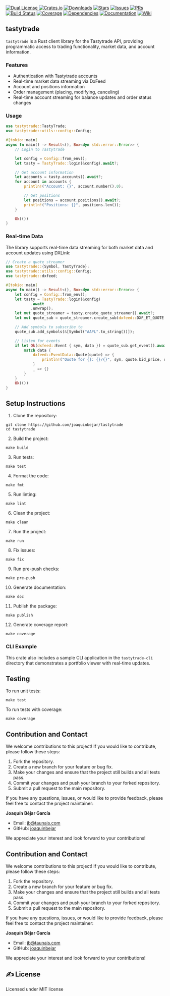 
[![Dual License](https://img.shields.io/badge/license-MIT%20and%20Apache%202.0-blue)](./LICENSE)
[![Crates.io](https://img.shields.io/crates/v/tastytrade.svg)](https://crates.io/crates/tastytrade)
[![Downloads](https://img.shields.io/crates/d/tastytrade.svg)](https://crates.io/crates/tastytrade)
[![Stars](https://img.shields.io/github/stars/joaquinbejar/tastytrade.svg)](https://github.com/joaquinbejar/tastytrade/stargazers)
[![Issues](https://img.shields.io/github/issues/joaquinbejar/tastytrade.svg)](https://github.com/joaquinbejar/tastytrade/issues)
[![PRs](https://img.shields.io/github/issues-pr/joaquinbejar/tastytrade.svg)](https://github.com/joaquinbejar/tastytrade/pulls)
[![Build Status](https://img.shields.io/github/workflow/status/joaquinbejar/tastytrade/CI)](https://github.com/joaquinbejar/tastytrade/actions)
[![Coverage](https://img.shields.io/codecov/c/github/joaquinbejar/tastytrade)](https://codecov.io/gh/joaquinbejar/tastytrade)
[![Dependencies](https://img.shields.io/librariesio/github/joaquinbejar/tastytrade)](https://libraries.io/github/joaquinbejar/tastytrade)
[![Documentation](https://img.shields.io/badge/docs-latest-blue.svg)](https://docs.rs/tastytrade)
[![Wiki](https://img.shields.io/badge/wiki-latest-blue.svg)](https://deepwiki.com/joaquinbejar/tastytrade)


## tastytrade

`tastytrade` is a Rust client library for the Tastytrade API, providing programmatic access to
trading functionality, market data, and account information.

### Features

- Authentication with Tastytrade accounts
- Real-time market data streaming via DxFeed
- Account and positions information
- Order management (placing, modifying, canceling)
- Real-time account streaming for balance updates and order status changes

### Usage

```rust
use tastytrade::TastyTrade;
use tastytrade::utils::config::Config;

#[tokio::main]
async fn main() -> Result<(), Box<dyn std::error::Error>> {
    // Login to Tastytrade

    let config = Config::from_env();
    let tasty = TastyTrade::login(&config).await?;

    // Get account information
    let accounts = tasty.accounts().await?;
    for account in accounts {
        println!("Account: {}", account.number().0);

        // Get positions
        let positions = account.positions().await?;
        println!("Positions: {}", positions.len());
    }

    Ok(())
}
```

### Real-time Data

The library supports real-time data streaming for both market data and account updates using DXLink:

```rust
// Create a quote streamer
use tastytrade::{Symbol, TastyTrade};
use tastytrade::utils::config::Config;
use tastytrade::dxfeed;

#[tokio::main]
async fn main() -> Result<(), Box<dyn std::error::Error>> {
    let config = Config::from_env();
    let tasty = TastyTrade::login(&config)
           .await
           .unwrap();
    let mut quote_streamer = tasty.create_quote_streamer().await?;
    let mut quote_sub = quote_streamer.create_sub(dxfeed::DXF_ET_QUOTE | dxfeed::DXF_ET_GREEKS);

    // Add symbols to subscribe to
    quote_sub.add_symbols(&[Symbol("AAPL".to_string())]);

    // Listen for events
    if let Ok(dxfeed::Event { sym, data }) = quote_sub.get_event().await {
        match data {
            dxfeed::EventData::Quote(quote) => {
                println!("Quote for {}: {}/{}", sym, quote.bid_price, quote.ask_price);
            }
            _ => {}
        }
    }
    Ok(())
}
```

 ## Setup Instructions

 1. Clone the repository:
 ```shell
 git clone https://github.com/joaquinbejar/tastytrade
 cd tastytrade
 ```

 2. Build the project:
 ```shell
 make build
 ```

 3. Run tests:
 ```shell
 make test
 ```

 4. Format the code:
 ```shell
 make fmt
 ```

 5. Run linting:
 ```shell
 make lint
 ```

 6. Clean the project:
 ```shell
 make clean
 ```

 7. Run the project:
 ```shell
 make run
 ```

 8. Fix issues:
 ```shell
 make fix
 ```

 9. Run pre-push checks:
 ```shell
 make pre-push
 ```

 10. Generate documentation:
 ```shell
 make doc
 ```

 11. Publish the package:
 ```shell
 make publish
 ```

 12. Generate coverage report:
 ```shell
 make coverage
 ```


### CLI Example

This crate also includes a sample CLI application in the `tastytrade-cli` directory
that demonstrates a portfolio viewer with real-time updates.

 ## Testing

 To run unit tests:
 ```shell
 make test
 ```

 To run tests with coverage:
 ```shell
 make coverage
 ```

 ## Contribution and Contact

 We welcome contributions to this project! If you would like to contribute, please follow these steps:

 1. Fork the repository.
 2. Create a new branch for your feature or bug fix.
 3. Make your changes and ensure that the project still builds and all tests pass.
 4. Commit your changes and push your branch to your forked repository.
 5. Submit a pull request to the main repository.

 If you have any questions, issues, or would like to provide feedback, please feel free to contact the project maintainer:

 **Joaquín Béjar García**
 - Email: jb@taunais.com
 - GitHub: [joaquinbejar](https://github.com/joaquinbejar)

 We appreciate your interest and look forward to your contributions!




## Contribution and Contact

We welcome contributions to this project! If you would like to contribute, please follow these steps:

1. Fork the repository.
2. Create a new branch for your feature or bug fix.
3. Make your changes and ensure that the project still builds and all tests pass.
4. Commit your changes and push your branch to your forked repository.
5. Submit a pull request to the main repository.

If you have any questions, issues, or would like to provide feedback, please feel free to contact the project maintainer:

**Joaquín Béjar García**
- Email: jb@taunais.com
- GitHub: [joaquinbejar](https://github.com/joaquinbejar)

We appreciate your interest and look forward to your contributions!

## ✍️ License

Licensed under MIT license
